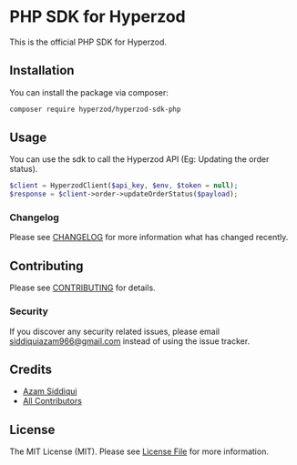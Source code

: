 # PHP SDK for Hyperzod

This is the official PHP SDK for Hyperzod.

## Installation

You can install the package via composer:

```bash
composer require hyperzod/hyperzod-sdk-php
```

## Usage

You can use the sdk to call the Hyperzod API (Eg: Updating the order status).

```php
$client = HyperzodClient($api_key, $env, $token = null);
$response = $client->order->updateOrderStatus($payload);
```

### Changelog

Please see [CHANGELOG](CHANGELOG.md) for more information what has changed recently.

## Contributing

Please see [CONTRIBUTING](CONTRIBUTING.md) for details.

### Security

If you discover any security related issues, please email siddiquiazam966@gmail.com instead of using the issue tracker.

## Credits

- [Azam Siddiqui](https://github.com/siddiquiazam)
- [All Contributors](../../contributors)

## License

The MIT License (MIT). Please see [License File](LICENSE.md) for more information.

